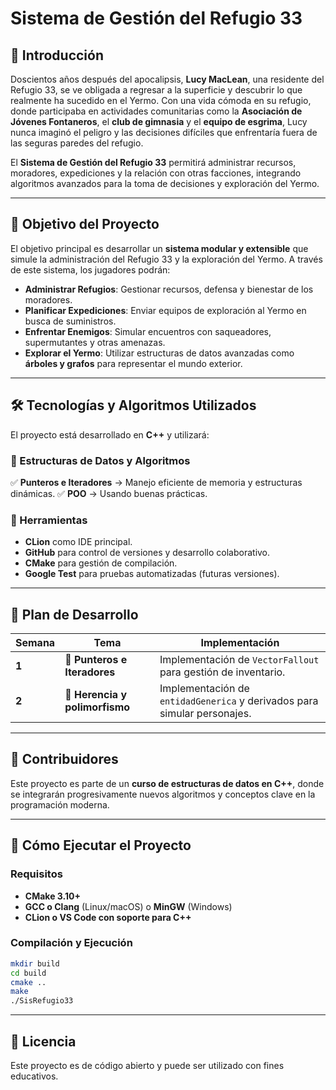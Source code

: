 # **Sistema de Gestión del Refugio 33**

## **📖 Introducción**
Doscientos años después del apocalipsis, **Lucy MacLean**, una residente del Refugio 33, se ve obligada a regresar a la superficie y descubrir lo que realmente ha sucedido en el Yermo. Con una vida cómoda en su refugio, donde participaba en actividades comunitarias como la **Asociación de Jóvenes Fontaneros**, el **club de gimnasia** y el **equipo de esgrima**, Lucy nunca imaginó el peligro y las decisiones difíciles que enfrentaría fuera de las seguras paredes del refugio.

El **Sistema de Gestión del Refugio 33** permitirá administrar recursos, moradores, expediciones y la relación con otras facciones, integrando algoritmos avanzados para la toma de decisiones y exploración del Yermo.

---

## **🚀 Objetivo del Proyecto**
El objetivo principal es desarrollar un **sistema modular y extensible** que simule la administración del Refugio 33 y la exploración del Yermo. A través de este sistema, los jugadores podrán:

- **Administrar Refugios**: Gestionar recursos, defensa y bienestar de los moradores.
- **Planificar Expediciones**: Enviar equipos de exploración al Yermo en busca de suministros.
- **Enfrentar Enemigos**: Simular encuentros con saqueadores, supermutantes y otras amenazas.
- **Explorar el Yermo**: Utilizar estructuras de datos avanzadas como **árboles y grafos** para representar el mundo exterior.

---

## **🛠️ Tecnologías y Algoritmos Utilizados**
El proyecto está desarrollado en **C++** y utilizará:

### **📌 Estructuras de Datos y Algoritmos**
✅ **Punteros e Iteradores** → Manejo eficiente de memoria y estructuras dinámicas.
✅ **POO** → Usando buenas prácticas.


### **📌 Herramientas**
- **CLion** como IDE principal.
- **GitHub** para control de versiones y desarrollo colaborativo.
- **CMake** para gestión de compilación.
- **Google Test** para pruebas automatizadas (futuras versiones).

---

## **📅 Plan de Desarrollo**
| Semana | Tema | Implementación |
|--------|------|---------------|
| **1**  | 📌 **Punteros e Iteradores** | Implementación de `VectorFallout` para gestión de inventario. |
| **2**  | 📌 **Herencia y polimorfismo** | Implementación de `entidadGenerica` y derivados para simular personajes. |

---

## **👥 Contribuidores**
Este proyecto es parte de un **curso de estructuras de datos en C++**, donde se integrarán progresivamente nuevos algoritmos y conceptos clave en la programación moderna.

---

## **📌 Cómo Ejecutar el Proyecto**
### **Requisitos**
- **CMake 3.10+**
- **GCC o Clang** (Linux/macOS) o **MinGW** (Windows)
- **CLion o VS Code con soporte para C++**

### **Compilación y Ejecución**
```sh
mkdir build
cd build
cmake ..
make
./SisRefugio33
```

---

## **📜 Licencia**
Este proyecto es de código abierto y puede ser utilizado con fines educativos.

